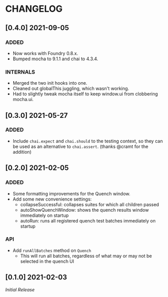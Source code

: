 # CHANGELOG

## [0.4.0] 2021-09-05

### ADDED

- Now works with Foundry 0.8.x. 
- Bumped mocha to 9.1.1 and chai to 4.3.4.

### INTERNALS
- Merged the two init hooks into one.
- Cleaned out globalThis juggling, which wasn't working.
- Had to slightly tweak mocha itself to keep window.ui from clobbering mocha.ui.

## [0.3.0] 2021-05-27

### ADDED

- Include `chai.expect` and `chai.should` to the testing context, so they can be used as an alternative to `chai.assert`. (thanks @cramt for the addition)

## [0.2.0] 2021-02-05

### ADDED

- Some formatting improvements for the Quench window.
- Add some new convenience settings:
  - collapseSuccessful: collapses suites for which all children passed
  - autoShowQuenchWindow: shows the quench results window immediately on startup
  - autoRun: runs all registered quench test batches immediately on startup

### API

- Add `runAllBatches` method on `Quench`
  - This will run all batches, regardless of what may or may not be selected in the quench UI


## [0.1.0] 2021-02-03

*Initial Release*
